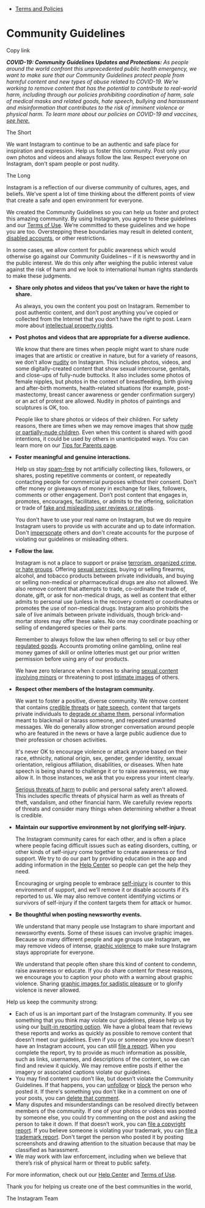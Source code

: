 *   [Terms and Policies](https://help.instagram.com/1417489251945243/?helpref=breadcrumb)

Community Guidelines
====================

Copy link

_**COVID-19: Community Guidelines Updates and Protections:** As people around the world confront this unprecedented public health emergency, we want to make sure that our Community Guidelines protect people from harmful content and new types of abuse related to COVID-19. We’re working to remove content that has the potential to contribute to real-world harm, including through our policies prohibiting coordination of harm, sale of medical masks and related goods, hate speech, bullying and harassment and misinformation that contributes to the risk of imminent violence or physical harm. To learn more about our policies on COVID-19 and vaccines, [see here.](https://help.instagram.com/697825587576762?helpref=faq_content)_

The Short

We want Instagram to continue to be an authentic and safe place for inspiration and expression. Help us foster this community. Post only your own photos and videos and always follow the law. Respect everyone on Instagram, don’t spam people or post nudity.

The Long

Instagram is a reflection of our diverse community of cultures, ages, and beliefs. We’ve spent a lot of time thinking about the different points of view that create a safe and open environment for everyone.

We created the Community Guidelines so you can help us foster and protect this amazing community. By using Instagram, you agree to these guidelines and our [Terms of Use](https://www.instagram.com/legal/terms). We’re committed to these guidelines and we hope you are too. Overstepping these boundaries may result in deleted content, [disabled accounts](https://help.instagram.com/366993040048856?helpref=faq_content), or other restrictions.

In some cases, we allow content for public awareness which would otherwise go against our Community Guidelines – if it is newsworthy and in the public interest. We do this only after weighing the public interest value against the risk of harm and we look to international human rights standards to make these judgments.

*   **Share only photos and videos that you’ve taken or have the right to share.**
    
    As always, you own the content you post on Instagram. Remember to post authentic content, and don’t post anything you’ve copied or collected from the Internet that you don’t have the right to post. Learn more about [intellectual property rights](https://help.instagram.com/126382350847838?helpref=faq_content).
    
*   **Post photos and videos that are appropriate for a diverse audience.**
    
    We know that there are times when people might want to share nude images that are artistic or creative in nature, but for a variety of reasons, we don’t allow [nudity](https://l.instagram.com/?u=https%3A%2F%2Fwww.facebook.com%2Fcommunitystandards%2Fadult_nudity_sexual_activity&e=AT1x58gaZURvXV7YVk_Skp8ENCLK2jGDN0W7PcqhMUiBHZCmMtqHq9rsc9QNP6wU8Bz1OLrQRhx5y1RN1cAnmCL_yP5pb6RGQ3nJPqbKM4yN-lSh9JWAnDWYimtBAy-ae-dIii5FoJxR2k8X9PWkrDdZvclfPtG08tQfGA) on Instagram. This includes photos, videos, and some digitally-created content that show sexual intercourse, genitals, and close-ups of fully-nude buttocks. It also includes some photos of female nipples, but photos in the context of breastfeeding, birth giving and after-birth moments, health-related situations (for example, post-mastectomy, breast cancer awareness or gender confirmation surgery) or an act of protest are allowed. Nudity in photos of paintings and sculptures is OK, too.
    
    People like to share photos or videos of their children. For safety reasons, there are times when we may remove images that show [nude or partially-nude children](https://l.instagram.com/?u=https%3A%2F%2Fwww.facebook.com%2Fcommunitystandards%2Fchild_nudity_sexual_exploitation&e=AT1x58gaZURvXV7YVk_Skp8ENCLK2jGDN0W7PcqhMUiBHZCmMtqHq9rsc9QNP6wU8Bz1OLrQRhx5y1RN1cAnmCL_yP5pb6RGQ3nJPqbKM4yN-lSh9JWAnDWYimtBAy-ae-dIii5FoJxR2k8X9PWkrDdZvclfPtG08tQfGA). Even when this content is shared with good intentions, it could be used by others in unanticipated ways. You can learn more on our [Tips for Parents page](https://help.instagram.com/154475974694511/?helpref=faq_content).
    
*   **Foster meaningful and genuine interactions.**
    
    Help us stay [spam-free](https://l.instagram.com/?u=https%3A%2F%2Fwww.facebook.com%2Fcommunitystandards%2Fspam&e=AT1x58gaZURvXV7YVk_Skp8ENCLK2jGDN0W7PcqhMUiBHZCmMtqHq9rsc9QNP6wU8Bz1OLrQRhx5y1RN1cAnmCL_yP5pb6RGQ3nJPqbKM4yN-lSh9JWAnDWYimtBAy-ae-dIii5FoJxR2k8X9PWkrDdZvclfPtG08tQfGA) by not artificially collecting likes, followers, or shares, posting repetitive comments or content, or repeatedly contacting people for commercial purposes without their consent. Don’t offer money or giveaways of money in exchange for likes, followers, comments or other engagement. Don’t post content that engages in, promotes, encourages, facilitates, or admits to the offering, solicitation or trade of [fake and misleading user reviews or ratings](https://l.instagram.com/?u=https%3A%2F%2Fwww.facebook.com%2Fcommunitystandards%2Ffraud_deception&e=AT1x58gaZURvXV7YVk_Skp8ENCLK2jGDN0W7PcqhMUiBHZCmMtqHq9rsc9QNP6wU8Bz1OLrQRhx5y1RN1cAnmCL_yP5pb6RGQ3nJPqbKM4yN-lSh9JWAnDWYimtBAy-ae-dIii5FoJxR2k8X9PWkrDdZvclfPtG08tQfGA).
    
    You don’t have to use your real name on Instagram, but we do require Instagram users to provide us with accurate and up to date information. Don't [impersonate](https://l.instagram.com/?u=https%3A%2F%2Fwww.facebook.com%2Fcommunitystandards%2Fmisrepresentation&e=AT1x58gaZURvXV7YVk_Skp8ENCLK2jGDN0W7PcqhMUiBHZCmMtqHq9rsc9QNP6wU8Bz1OLrQRhx5y1RN1cAnmCL_yP5pb6RGQ3nJPqbKM4yN-lSh9JWAnDWYimtBAy-ae-dIii5FoJxR2k8X9PWkrDdZvclfPtG08tQfGA) others and don't create accounts for the purpose of violating our guidelines or misleading others.
    
*   **Follow the law.**
    
    Instagram is not a place to support or praise [terrorism, organized crime, or hate groups](https://l.instagram.com/?u=https%3A%2F%2Fwww.facebook.com%2Fcommunitystandards%2Fdangerous_individuals_organizations&e=AT1x58gaZURvXV7YVk_Skp8ENCLK2jGDN0W7PcqhMUiBHZCmMtqHq9rsc9QNP6wU8Bz1OLrQRhx5y1RN1cAnmCL_yP5pb6RGQ3nJPqbKM4yN-lSh9JWAnDWYimtBAy-ae-dIii5FoJxR2k8X9PWkrDdZvclfPtG08tQfGA). Offering [sexual services](https://l.instagram.com/?u=https%3A%2F%2Fwww.facebook.com%2Fcommunitystandards%2Fsexual_solicitation&e=AT1x58gaZURvXV7YVk_Skp8ENCLK2jGDN0W7PcqhMUiBHZCmMtqHq9rsc9QNP6wU8Bz1OLrQRhx5y1RN1cAnmCL_yP5pb6RGQ3nJPqbKM4yN-lSh9JWAnDWYimtBAy-ae-dIii5FoJxR2k8X9PWkrDdZvclfPtG08tQfGA), buying or selling firearms, alcohol, and tobacco products between private individuals, and buying or selling non-medical or pharmaceutical drugs are also not allowed. We also remove content that attempts to trade, co-ordinate the trade of, donate, gift, or ask for non-medical drugs, as well as content that either admits to personal use (unless in the recovery context) or coordinates or promotes the use of non-medical drugs. Instagram also prohibits the sale of live animals between private individuals, though brick-and-mortar stores may offer these sales. No one may coordinate poaching or selling of endangered species or their parts.
    
    Remember to always follow the law when offering to sell or buy other [regulated goods](https://l.instagram.com/?u=https%3A%2F%2Fwww.facebook.com%2Fcommunitystandards%2Fregulated_goods&e=AT1x58gaZURvXV7YVk_Skp8ENCLK2jGDN0W7PcqhMUiBHZCmMtqHq9rsc9QNP6wU8Bz1OLrQRhx5y1RN1cAnmCL_yP5pb6RGQ3nJPqbKM4yN-lSh9JWAnDWYimtBAy-ae-dIii5FoJxR2k8X9PWkrDdZvclfPtG08tQfGA). Accounts promoting online gambling, online real money games of skill or online lotteries must get our prior written permission before using any of our products.
    
    We have zero tolerance when it comes to sharing [sexual content involving minors](https://l.instagram.com/?u=https%3A%2F%2Fwww.facebook.com%2Fcommunitystandards%2Fchild_nudity_sexual_exploitation&e=AT1x58gaZURvXV7YVk_Skp8ENCLK2jGDN0W7PcqhMUiBHZCmMtqHq9rsc9QNP6wU8Bz1OLrQRhx5y1RN1cAnmCL_yP5pb6RGQ3nJPqbKM4yN-lSh9JWAnDWYimtBAy-ae-dIii5FoJxR2k8X9PWkrDdZvclfPtG08tQfGA) or threatening to post [intimate images](https://l.instagram.com/?u=https%3A%2F%2Fwww.facebook.com%2Fcommunitystandards%2Fsexual_exploitation_adults&e=AT1x58gaZURvXV7YVk_Skp8ENCLK2jGDN0W7PcqhMUiBHZCmMtqHq9rsc9QNP6wU8Bz1OLrQRhx5y1RN1cAnmCL_yP5pb6RGQ3nJPqbKM4yN-lSh9JWAnDWYimtBAy-ae-dIii5FoJxR2k8X9PWkrDdZvclfPtG08tQfGA) of others.
    
*   **Respect other members of the Instagram community.**
    
    We want to foster a positive, diverse community. We remove content that contains [credible threats](https://l.instagram.com/?u=https%3A%2F%2Fwww.facebook.com%2Fcommunitystandards%2Fcredible_violence&e=AT1x58gaZURvXV7YVk_Skp8ENCLK2jGDN0W7PcqhMUiBHZCmMtqHq9rsc9QNP6wU8Bz1OLrQRhx5y1RN1cAnmCL_yP5pb6RGQ3nJPqbKM4yN-lSh9JWAnDWYimtBAy-ae-dIii5FoJxR2k8X9PWkrDdZvclfPtG08tQfGA) or [hate speech](https://l.instagram.com/?u=https%3A%2F%2Fwww.facebook.com%2Fcommunitystandards%2Fhate_speech&e=AT1x58gaZURvXV7YVk_Skp8ENCLK2jGDN0W7PcqhMUiBHZCmMtqHq9rsc9QNP6wU8Bz1OLrQRhx5y1RN1cAnmCL_yP5pb6RGQ3nJPqbKM4yN-lSh9JWAnDWYimtBAy-ae-dIii5FoJxR2k8X9PWkrDdZvclfPtG08tQfGA), content that targets private individuals to [degrade or shame them](https://l.instagram.com/?u=https%3A%2F%2Fwww.facebook.com%2Fcommunitystandards%2Fbullying&e=AT1x58gaZURvXV7YVk_Skp8ENCLK2jGDN0W7PcqhMUiBHZCmMtqHq9rsc9QNP6wU8Bz1OLrQRhx5y1RN1cAnmCL_yP5pb6RGQ3nJPqbKM4yN-lSh9JWAnDWYimtBAy-ae-dIii5FoJxR2k8X9PWkrDdZvclfPtG08tQfGA), personal information meant to blackmail or harass someone, and repeated unwanted messages. We do generally allow stronger conversation around people who are featured in the news or have a large public audience due to their profession or chosen activities.
    
    It's never OK to encourage violence or attack anyone based on their race, ethnicity, national origin, sex, gender, gender identity, sexual orientation, religious affiliation, disabilities, or diseases. When hate speech is being shared to challenge it or to raise awareness, we may allow it. In those instances, we ask that you express your intent clearly.
    
    [Serious threats of harm](https://l.instagram.com/?u=https%3A%2F%2Fwww.facebook.com%2Fcommunitystandards%2Fcredible_violence&e=AT1x58gaZURvXV7YVk_Skp8ENCLK2jGDN0W7PcqhMUiBHZCmMtqHq9rsc9QNP6wU8Bz1OLrQRhx5y1RN1cAnmCL_yP5pb6RGQ3nJPqbKM4yN-lSh9JWAnDWYimtBAy-ae-dIii5FoJxR2k8X9PWkrDdZvclfPtG08tQfGA) to public and personal safety aren't allowed. This includes specific threats of physical harm as well as threats of theft, vandalism, and other financial harm. We carefully review reports of threats and consider many things when determining whether a threat is credible.
    
*   **Maintain our supportive environment by not glorifying self-injury.**
    
    The Instagram community cares for each other, and is often a place where people facing difficult issues such as eating disorders, cutting, or other kinds of self-injury come together to create awareness or find support. We try to do our part by providing education in the app and adding information in the [Help Center](https://help.instagram.com/) so people can get the help they need.
    
    Encouraging or urging people to embrace [self-injury](https://l.instagram.com/?u=https%3A%2F%2Fwww.facebook.com%2Fcommunitystandards%2Fsuicide_self_injury_violence&e=AT1x58gaZURvXV7YVk_Skp8ENCLK2jGDN0W7PcqhMUiBHZCmMtqHq9rsc9QNP6wU8Bz1OLrQRhx5y1RN1cAnmCL_yP5pb6RGQ3nJPqbKM4yN-lSh9JWAnDWYimtBAy-ae-dIii5FoJxR2k8X9PWkrDdZvclfPtG08tQfGA) is counter to this environment of support, and we’ll remove it or disable accounts if it’s reported to us. We may also remove content identifying victims or survivors of self-injury if the content targets them for attack or humor.
    
*   **Be thoughtful when posting newsworthy events.**
    
    We understand that many people use Instagram to share important and newsworthy events. Some of these issues can involve graphic images. Because so many different people and age groups use Instagram, we may remove videos of intense, [graphic violence](https://l.instagram.com/?u=https%3A%2F%2Fwww.facebook.com%2Fcommunitystandards%2Fgraphic_violence&e=AT1x58gaZURvXV7YVk_Skp8ENCLK2jGDN0W7PcqhMUiBHZCmMtqHq9rsc9QNP6wU8Bz1OLrQRhx5y1RN1cAnmCL_yP5pb6RGQ3nJPqbKM4yN-lSh9JWAnDWYimtBAy-ae-dIii5FoJxR2k8X9PWkrDdZvclfPtG08tQfGA) to make sure Instagram stays appropriate for everyone.
    
    We understand that people often share this kind of content to condemn, raise awareness or educate. If you do share content for these reasons, we encourage you to caption your photo with a warning about graphic violence. Sharing [graphic images for sadistic pleasure](https://l.instagram.com/?u=https%3A%2F%2Fwww.facebook.com%2Fcommunitystandards%2Fcruel_insensitive&e=AT1x58gaZURvXV7YVk_Skp8ENCLK2jGDN0W7PcqhMUiBHZCmMtqHq9rsc9QNP6wU8Bz1OLrQRhx5y1RN1cAnmCL_yP5pb6RGQ3nJPqbKM4yN-lSh9JWAnDWYimtBAy-ae-dIii5FoJxR2k8X9PWkrDdZvclfPtG08tQfGA) or to glorify violence is never allowed.
    

Help us keep the community strong:

*   Each of us is an important part of the Instagram community. If you see something that you think may violate our guidelines, please help us by using our [built-in reporting option](https://help.instagram.com/165828726894770?helpref=faq_content). We have a global team that reviews these reports and works as quickly as possible to remove content that doesn’t meet our guidelines. Even if you or someone you know doesn’t have an Instagram account, you can still [file a report](https://help.instagram.com/contact/383679321740945). When you complete the report, try to provide as much information as possible, such as links, usernames, and descriptions of the content, so we can find and review it quickly. We may remove entire posts if either the imagery or associated captions violate our guidelines.
*   You may find content you don’t like, but doesn’t violate the Community Guidelines. If that happens, you can [unfollow](https://help.instagram.com/286340048138725?helpref=faq_content) or [block](https://help.instagram.com/426700567389543/?helpref=faq_content) the person who posted it. If there's something you don't like in a comment on one of your posts, you can [delete that comment](https://help.instagram.com/289098941190483?helpref=faq_content).
*   Many disputes and misunderstandings can be resolved directly between members of the community. If one of your photos or videos was posted by someone else, you could try commenting on the post and asking the person to take it down. If that doesn’t work, you can [file a copyright report](https://help.instagram.com/126382350847838?helpref=faq_content). If you believe someone is violating your trademark, you can [file a trademark report](https://help.instagram.com/222826637847963?helpref=faq_content). Don't target the person who posted it by posting screenshots and drawing attention to the situation because that may be classified as harassment.
*   We may work with law enforcement, including when we believe that there’s risk of physical harm or threat to public safety.

For more information, check out our [Help Center](https://help.instagram.com/) and [Terms of Use](https://l.instagram.com/?u=http%3A%2F%2Finstagram.com%2Flegal%2Fterms%2F%23&e=AT1x58gaZURvXV7YVk_Skp8ENCLK2jGDN0W7PcqhMUiBHZCmMtqHq9rsc9QNP6wU8Bz1OLrQRhx5y1RN1cAnmCL_yP5pb6RGQ3nJPqbKM4yN-lSh9JWAnDWYimtBAy-ae-dIii5FoJxR2k8X9PWkrDdZvclfPtG08tQfGA).

Thank you for helping us create one of the best communities in the world,

The Instagram Team